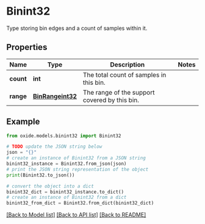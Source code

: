 # Binint32

Type storing bin edges and a count of samples within it.

## Properties

Name | Type | Description | Notes
------------ | ------------- | ------------- | -------------
**count** | **int** | The total count of samples in this bin. | 
**range** | [**BinRangeint32**](BinRangeint32.md) | The range of the support covered by this bin. | 

## Example

```python
from oxide.models.binint32 import Binint32

# TODO update the JSON string below
json = "{}"
# create an instance of Binint32 from a JSON string
binint32_instance = Binint32.from_json(json)
# print the JSON string representation of the object
print(Binint32.to_json())

# convert the object into a dict
binint32_dict = binint32_instance.to_dict()
# create an instance of Binint32 from a dict
binint32_from_dict = Binint32.from_dict(binint32_dict)
```
[[Back to Model list]](../README.md#documentation-for-models) [[Back to API list]](../README.md#documentation-for-api-endpoints) [[Back to README]](../README.md)


